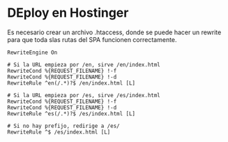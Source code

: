 # DEploy en Hostinger

Es necesario crear un archivo .htaccess, donde se puede hacer un rewrite para que toda slas rutas del SPA funcionen correctamente. 

```.htaccess
RewriteEngine On

# Si la URL empieza por /en, sirve /en/index.html
RewriteCond %{REQUEST_FILENAME} !-f
RewriteCond %{REQUEST_FILENAME} !-d
RewriteRule ^en(/.*)?$ /en/index.html [L]

# Si la URL empieza por /es, sirve /es/index.html
RewriteCond %{REQUEST_FILENAME} !-f
RewriteCond %{REQUEST_FILENAME} !-d
RewriteRule ^es(/.*)?$ /es/index.html [L]

# Si no hay prefijo, redirige a /es/
RewriteRule ^$ /es/index.html [L]
```

